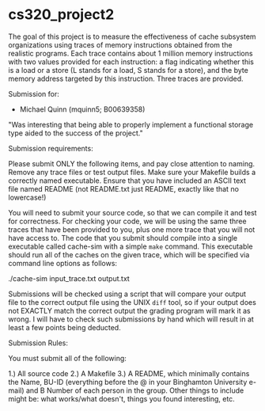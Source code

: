 # cs320_project2
The goal of this project is to measure the effectiveness of cache subsystem
organizations using traces of memory instructions obtained from the realistic programs.
Each trace contains about 1 million memory instructions with two values provided for
each instruction: a flag indicating whether this is a load or a store (L stands for a load, S
stands for a store), and the byte memory address targeted by this instruction. Three
traces are provided.

Submission for: 
- Michael Quinn (mquinn5; B00639358)

"Was interesting that being able to properly implement a functional storage type aided to the 
success of the project."

Submission requirements:

Please submit ONLY the following items, and pay close attention to naming.
Remove any trace files or test output files. Make sure your Makefile builds a
correctly named executable. Ensure that you have included an ASCII text file
named README (not README.txt just README, exactly like that no lowercase!)

You will need to submit your source code, so that we can compile it and test for
correctness. For checking your code, we will be using the same three traces that have
been provided to you, plus one more trace that you will not have access to.
The code that you submit should compile into a single executable called cache-sim
with a simple `make` command. This executable should run all of the caches on the
given trace, which will be specified via command line options as follows:

./cache-sim input_trace.txt output.txt


Submissions will be checked using a script that will compare your output file to the
correct output file using the UNIX `diff` tool, so if your output does not EXACTLY match
the correct output the grading program will mark it as wrong. I will have to check such
submissions by hand which will result in at least a few points being deducted.


Submission Rules:

You must submit all of the following:

1.) All source code
2.) A Makefile
3.) A README, which minimally contains the Name, BU-ID (everything before the @
in your Binghamton University e-mail) and B Number of each person in the
group. Other things to include might be: what works/what doesn&#39;t, things you
found interesting, etc.
